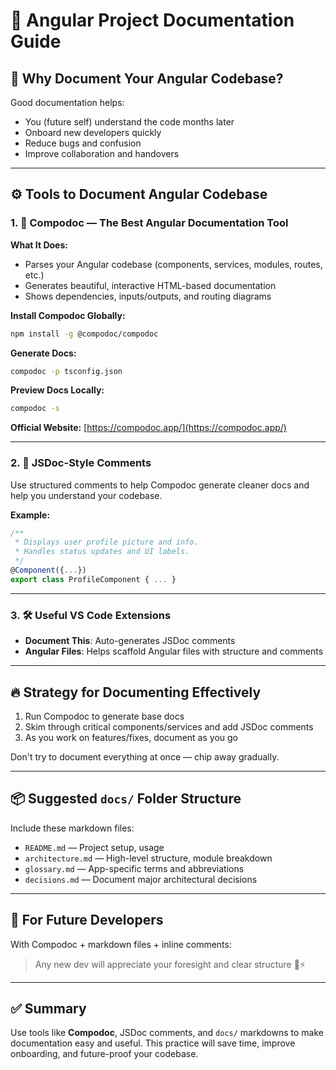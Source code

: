 # 🧾 Angular Project Documentation Guide

## 🚀 Why Document Your Angular Codebase?

Good documentation helps:

* You (future self) understand the code months later
* Onboard new developers quickly
* Reduce bugs and confusion
* Improve collaboration and handovers

---

## ⚙️ Tools to Document Angular Codebase

### 1. 🧾 Compodoc — The Best Angular Documentation Tool

**What It Does:**

* Parses your Angular codebase (components, services, modules, routes, etc.)
* Generates beautiful, interactive HTML-based documentation
* Shows dependencies, inputs/outputs, and routing diagrams

**Install Compodoc Globally:**

```bash
npm install -g @compodoc/compodoc
```

**Generate Docs:**

```bash
compodoc -p tsconfig.json
```

**Preview Docs Locally:**

```bash
compodoc -s
```

**Official Website:** [https://compodoc.app/](https://compodoc.app/)

---

### 2. 🧠 JSDoc-Style Comments

Use structured comments to help Compodoc generate cleaner docs and help you understand your codebase.

**Example:**

```ts
/**
 * Displays user profile picture and info.
 * Handles status updates and UI labels.
 */
@Component({...})
export class ProfileComponent { ... }
```

---

### 3. 🛠️ Useful VS Code Extensions

* **Document This**: Auto-generates JSDoc comments
* **Angular Files**: Helps scaffold Angular files with structure and comments

---

## 🔥 Strategy for Documenting Effectively

1. Run Compodoc to generate base docs
2. Skim through critical components/services and add JSDoc comments
3. As you work on features/fixes, document as you go

Don't try to document everything at once — chip away gradually.

---

## 📦 Suggested `docs/` Folder Structure

Include these markdown files:

* `README.md` — Project setup, usage
* `architecture.md` — High-level structure, module breakdown
* `glossary.md` — App-specific terms and abbreviations
* `decisions.md` — Document major architectural decisions

---

## 🤝 For Future Developers

With Compodoc + markdown files + inline comments:

> Any new dev will appreciate your foresight and clear structure 🧠⚡️

---

## ✅ Summary

Use tools like **Compodoc**, JSDoc comments, and `docs/` markdowns to make documentation easy and useful. This practice will save time, improve onboarding, and future-proof your codebase.
